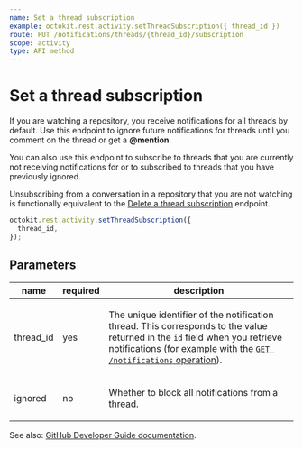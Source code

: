 ```yaml
---
name: Set a thread subscription
example: octokit.rest.activity.setThreadSubscription({ thread_id })
route: PUT /notifications/threads/{thread_id}/subscription
scope: activity
type: API method
---
```


# Set a thread subscription

If you are watching a repository, you receive notifications for all threads by default. Use this endpoint to ignore future notifications for threads until you comment on the thread or get a **@mention**.

You can also use this endpoint to subscribe to threads that you are currently not receiving notifications for or to subscribed to threads that you have previously ignored.

Unsubscribing from a conversation in a repository that you are not watching is functionally equivalent to the [Delete a thread subscription](https://docs.github.com/rest/activity/notifications#delete-a-thread-subscription) endpoint.

```js
octokit.rest.activity.setThreadSubscription({
  thread_id,
});
```

## Parameters

<table>
  <thead>
    <tr>
      <th>name</th>
      <th>required</th>
      <th>description</th>
    </tr>
  </thead>
  <tbody>
    <tr><td>thread_id</td><td>yes</td><td>

The unique identifier of the notification thread. This corresponds to the value returned in the `id` field when you retrieve notifications (for example with the [`GET /notifications` operation](https://docs.github.com/rest/activity/notifications#list-notifications-for-the-authenticated-user)).

</td></tr>
<tr><td>ignored</td><td>no</td><td>

Whether to block all notifications from a thread.

</td></tr>
  </tbody>
</table>

See also: [GitHub Developer Guide documentation](https://docs.github.com/rest/activity/notifications#set-a-thread-subscription).
